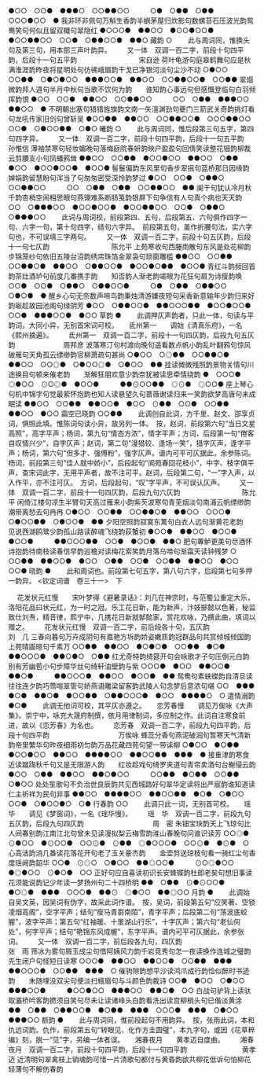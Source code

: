 <!-- { "loadSidebar": true } -->
●○○　○○●　●●●○　○○●●○○　　　○●　○●●　○●●　○○○●○○　●
我非环非佩句万斛生香韵半蜗茅屋归炊影句数螺苔石压波光韵鸳鸯笑句何似且留双檝句翠隐红
●○○○●　●●○○　●○○●○○●　●○○●●○○　○○●　○●●○○●　●●○
藏韵
○
   　　此与周词同，惟换头句及第三句，用本部三声叶韵异。 
　　又一体　双调一百二字，前段十句四平韵，后段十一句五平韵　　　　　　　　　宋自逊
荷叶龟游句庭皋鹤舞句应是秋满淮涯韵昨夜将星明处句彷彿峨眉韵干戈已净银河淡句尘沙不动
○●○○　○○●●　○●○●○○　●●●○○●　●●○○　○○●●○○●　○○●●
翠烟微韵邦人道句半月中秋句当歌不饮何为韵　　谁知韵心事远句但感慨登临句白羽频挥韵恨
●○○　○○●　●●○○　○○●●○○　　　○○　○●●　●●●○○　●●○○　●
不明朝出塞句猎猎旌旗韵文南一矢澶渊劲句夔门三箭武关奇韵挑灯看句龙吼传家旧剑句曾斩吴
●○○●●　●●○○　○○●●○○●　○○○●●○○　○○●　○●○○●●　○●○
曦韵
○
   　　此与周词同，惟后段第三句五字，第四句四字异。 
　　又一体　双调一百二字，前段十句四平韵，后段十一句五平韵　　　　　　　　　孙惟信
薄袖禁寒句轻妆媚晚句落梅庭院春妍韵映户盈盈句回倩笑读整花钿韵柳裁云剪腰支小句凤蟠鸦耸
●●○○　○○●●　●○○●○○　●●○○　○●●　●○○　●○○●○○●　●○○●
髻鬟偏韵东风里句香步翠摇句蓝桥那日因缘韵　　婵娟韵留慧盼句浑当了句匆匆密受深怜韵梦过
●○○　○○●　○●●○　○○●●○○　　　○○　○●●　○●●　○○●●○○　●●
阑干句犹认冷月秋千韵杏梢空闹相思眼句燕翎难系断肠笺韵银屏下句争信有人句真个病也天天韵
○○　○●●●○○　●○○●○○●　●○○●●○○　○○●　○●●○　○●●●○○
   　　此词与周词校，前段第四、五句，后段第五、六句俱作四字一句、六字一句，第十句四字，结句六字异。　前段第五句，虽作折腰句法，实六字句也，不可误填三字两句。 
　　又一体　双调一百二字，前段十句五仄韵，后段十一句七仄韵　　　　　　　　　陈允平
上苑寒收句西塍雨散句东风是处花柳韵步锦笼纱句依旧五陵台沼韵绣帘珠箔金翠袅句琐窗雕槛
●●○○　○○●●　○○●●○●　●●○○　○●●○○●　●○○●○●●　●○○●
青红斗韵频回首韵茶灶酒垆句前度几番携手韵　　知否韵人渐老韵嗟眼为花狂句肩为诗瘦韵唤
○○●　○○●　○●●○　○●●○○●　　　○●　○●●　○●●○○　○●○●　●
醒乡心句无奈数声啼鸟韵秉烛清游嫌夜短句采香新意输年少韵归来好韵皈趁故园池阁句绿阴芳
●○○　○●●○○●　●●○○○●●　●○○●○○●　○○●　●●●○○●　●○○
草韵
●
   　　此调押仄声韵者，只此一体，句读与平韵词，大同小异，无别首宋词可校。 
　
氐州第一　　调始《清真乐府》，一名《熙州摘遍》。
　　氐州第一　双调一百二字，前段十一句四仄韵，后段九句五仄韵　　　　　　　周邦彦
波落寒汀句村渡向晚句遥看数点帆小韵乱叶翻鸦句惊风破雁句天角孤云缥缈韵官柳萧疏句甚尚
○●○○　○◎●●　○○●●○●　●●○○　○○◎●　○●○○◎●　○●○○　●●
挂读微微残照韵景物关情句川途换目句顿来催老韵　　渐解狂朋欢意少韵奈犹被读思牵情绕韵
●　○○○●　◎●○○　⊙○◎●　●○○●　　　●●⊙○○●●　◎⊙●　◎○○●
座上琴心句机中锦字句觉最萦怀抱韵也知人读悬望久句蔷薇谢读归来一笑韵欲梦高唐句未成眠读
●●○○　○○●●　●●○○●　●○○　⊙●●　○○●　○○●●　●●○○　●○○
霜空已晓韵
○○●● 
   　　此调创自此词，方千里、赵文、邵享贞词，俱照此填。惟陈词句读小异，故另列一体。　按，赵词，前段第六句“当日文星高照”，高字平声；杨词，第九句“情态方浓”，情字平声；方词，后段第一句“倦客自叹情兴少”，自字仄声；赵词，第二句“漫猎较、逢场一笑”，猎字仄声，逢字平声；杨词，第六句“但多才、强傅粉”，强字仄声。谱内可平可仄据此，余参陈词。　杨词，前段第三句“佳人就中娇小”，后段起句“阆苑春回花枝小”，中字、枝字俱平声，查宋词此字，无用平声者，故不注可平。赵词，后段第二句，“一”字入声，以入作平，亦不注可仄。　方词，后段起句，“叹”字平声，不可误认仄声。 
　　又一体　双调一百二字，前段十一句四仄韵，后段九句六仄韵　　　　　　　　　陈允平
闲倚江楼句凉生半臂句天高过雁来小韵紫芡波寒句青芜烟淡句南浦云帆缥缈韵潮带离愁去句冉冉
○●○○　○○●●　○○●●○●　●●○○　○○○●　○●○○●●　○●○○●　●●
夕阳空照韵寂寞东篱句白衣人远句渐黄花老韵　　见说西湖鸥鹭少韵孤山路读醉魂飞绕韵荻蟹初
●○○●　●●○○　●○○●　●○○●　　　●●○○○●●　○○●　●○○●　●●○
肥句蓴鲈更美句尽酒怀诗抱韵待南枝读春信早韵巡檐对读梅花索笑韵月落乌啼句渐霜天读钟残梦
○　○○●●　●●○○●　●○○　○●●　○○●　○○●●　●●○○　●○○　○○●
晓韵
●
   　　此和周词也。前段第七句五字，第八句六字，后段第七句多押一韵异。 
 <钦定词谱　卷三十一>　下

　
花发状元红慢　　宋叶梦得《避暑录话》：刘几在神宗时，与范蜀公重定大乐，洛阳花品曰状元红，为一时之冠。乐工花日新，能为新声，汴妓郜懿以色著，秘监致仕刘焘，精音律，熙宁中，几携花日新就郜懿家，赏花欢咏，乃撰此曲，填词以赠之。
　　花发状元红慢　双调一百二字，前后段各十句，五仄韵　　　　　　　　　　刘　几
三春向暮句万卉成阴句有嘉艳方坼韵娇姿嫩质韵冠群品句共赏倾城倾国韵上苑晴画暄句千素万
○○●●　●●○○　●○●○●　○○●●　●○●　●●○○○●　●●○●○　○●●
红尤奇特韵绮筵开句会咏歌才子句压倒元白韵　　别有芳幽苞小句步障华丝句绮轩油壁韵与紫
○○○●　●○○　●●○○●　●●○●　　　●●○○○●　●●○○　●○○●　●●
鸳鸯句素蛱蝶韵自清旦读往往连夕韵巧莺喧翠管句娇燕语雕梁留客韵武陵人句念梦后意浓句堪
○○　●●●　●○●　●●○●　●○○●●　○●●○○○●　●○○　●●●●○　○
遣情溺韵
●○●
   　　此调无他词可校，其平仄亦遵之。 
　
恋芳春慢　　调见万俟咏《大声集》。崇宁中，咏充大晟府制撰，依月用律制词，多应制之作。此词自注寒食前进，故以《恋芳春》为名也。
　　恋芳春　双调一百二字，前段九句四平韵，后段十句四平韵　　　　　　　　　　万俟咏
蜂蕊分香句燕泥破润句暂寒天气清新韵帝里繁华句昨夜细雨初匀韵万品花藏四苑句望一带读柳
○●○○　●○●●　●○○●○○　●●○○　●●●●○○　●●○○●●　●●●　●
接重津韵寒食近读蹴踘秋千句又是无限游人韵　　红妆趁戏句绮罗夹道句青帘卖酒句台榭侵云韵
●○○　○●●　●●○○　●●○●○○　　　○○●●　●○●●　○○●●　○●○○
处处笙歌句不负治世良辰韵共见西城路好句翠华定读将出严宸韵谁知道读仁主祈祥为民句非事
●●○○　●●●●○○　●●○○●●　●○●　○●○○　○○●　○●○○●○　○●
行春韵
○○
   　　此调只此一词，无别首可校。 
　
瑶　华　　调见《梦窗词》，一名《瑶华慢》。
　　瑶　华　双调一百二字，前段九句五仄韵，后段九句四仄韵　　　　　　　　　　周　密
朱钿宝玦韵天上飞琼句比人间春别韵江南江北句曾未见读漫拟梨云梅雪韵淮山春晚句问谁识读芳
○○◎●　⊙●○○　●⊙○○●　○○⊙●　⊙●●　◎●○○○●　○○⊙●　●⊙●　○
心高洁韵消几番读花落花开句老了玉关豪杰韵　　金壶剪送琼枝句看一骑红尘句香度瑶阙韵韶华
○○●　⊙◎○　○●○○　●●◎○○●　　　⊙○◎●○○　●◎●○○　⊙●○●　○○
正好句应自喜读初识长安蜂蝶韵杜郎老矣句想旧事读花须能说韵记少年读一梦扬州句二十四桥明
●●　○●●　⊙●⊙○○●　●○◎●　●●●　○○○●　●●⊙　◎●○○　●●◎○○
月韵
●
   　　此调始自吴文英，因吴词有伪字，故采此词作谱。　按，吴词，前段第五句“应笑著、空锁凌烟高阁”，空字平声；结句“瘦马青芻南陌”，青字平声；后段第二句“荡波底蛟腥”，波字平声；第五句“红袖暖、十里湖山行乐”，十字仄声；第六句“老仙何处”，何字平声；结句“艳锦东风成幄”，东字平声。谱内可平可仄据此，余参张词。 
　　又一体　双调一百二字，前后段各九句，四仄韵　　　　　　　　　　　　　　张　雨
筛冰为雾句屑玉成尘句借阿姨风力韵千岩竞秀句怎一夜读换作连城之璧韵先生闭户句怪短日读寒
○○○●　●●○○　●●○○●　○○●●　●●●　●●○○○●　○○●●　●●●　○
催驹隙韵想平沙读鸿爪成行韵恰似醉时书迹韵　　未随埋没双尖句便淡扫蛾眉句与斗颜色韵裁诗
○○●　●○○　○●○○　●●●○○●　　　●○○●○○　●●●○○　●●○●　○○
白战句驴背上读驮取灞桥吟客韵撚须自笑句尽未让读诸峰头白韵看洗出读宫柳梢头句已偕淡黄涂
●●　○●●　○●●○○●　●○●●　●●●　○○○●　●●●　○●○○　●●●○○
额韵
●
   　　此与周词同，惟前段起句不用韵异。　按，张雨此词，本和仇远词韵。仇作，前段第五句“转眼见、化作方圭圆璧”，本九字句，或因《花草粹编》刻，脱一“见”字，另编一体者误。 
　
湘春夜月　　黄孝迈自度曲。
　　湘春夜月　双调一百二字，前段十句四平韵，后段十一句四平韵　　　　　　　　黄孝迈
近清明句翠禽枝上销魂韵可惜一片清歌句都付与黄昏韵欲共柳花低诉句怕柳花轻薄句不解伤春韵
